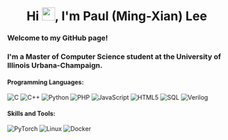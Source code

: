 <h1 align="center">Hi <img src="https://raw.githubusercontent.com/iampavangandhi/iampavangandhi/master/gifs/Hi.gif" width="30px">, I'm Paul (Ming-Xian) Lee</h1>

### Welcome to my GitHub page!
### I'm a Master of Computer Science student at the University of Illinois Urbana-Champaign.

#### Programming Languages:

![C](https://img.shields.io/badge/-C-000000?style=flat&logo=c)
![C++](https://img.shields.io/badge/-C++-000000?style=flat&logo=c%2B%2B)
![Python](https://img.shields.io/badge/-Python-000000?style=flat&logo=python)
![PHP](https://img.shields.io/badge/-PHP-000000?style=flat&logo=php)
![JavaScript](https://img.shields.io/badge/-JavaScript-000000?style=flat&logo=javascript)
![HTML5](https://img.shields.io/badge/-HTML5-000000?style=flat&logo=html5)
![SQL](https://img.shields.io/badge/-SQL-000000?style=flat&logo=mysql)
![Verilog](https://img.shields.io/badge/-Verilog-000000?style=flat&logo=verilog)

#### Skills and Tools:

![PyTorch](https://img.shields.io/badge/-PyTorch-000000?style=flat&logo=pytorch)
![Linux](https://img.shields.io/badge/-Linux-000000?style=flat&logo=linux)
![Docker](https://img.shields.io/badge/-Docker-black?style=flat-square&logo=docker)

<!--
**PaulLee24/PaulLee24** is a ✨ _special_ ✨ repository because its `README.md` (this file) appears on your GitHub profile.

Here are some ideas to get you started:

- 🔭 I’m currently working on ...
- 🌱 I’m currently learning ...
- 👯 I’m looking to collaborate on ...
- 🤔 I’m looking for help with ...
- 💬 Ask me about ...
- 📫 How to reach me: ...
- 😄 Pronouns: ...
- ⚡ Fun fact: ...
-->
